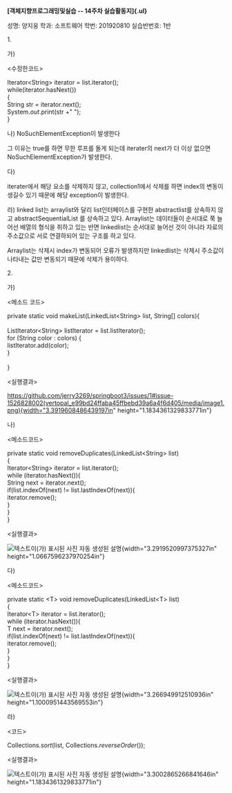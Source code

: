 **[객체지향프로그래밍및실습 -- 14주차 실습활동지]{.ul}**

성명: 양지웅 학과: 소프트웨어 학번: 201920810 실습반번호: 1반

1\.

가)

\<수정한코드\>

Iterator\<String\> iterator = list.iterator();\
while(iterator.hasNext())\
{\
String str = iterator.next();\
System.*out*.print(str +\" \");\
}

나) NoSuchElementException이 발생한다

그 이유는 true를 하면 무한 루프를 돌게 되는데 iterater의 next가 더 이상
없으면 NoSuchElementException가 발생한다.

다)

iterater에서 해당 요소를 삭제하지 않고, collection1에서 삭제를 하면
index의 변동이 생길수 있기 때문에 해당 exception이 발생한다.

라) linked list는 arraylist와 달리 list인터페이스를 구현한
abstractlist를 상속하지 않고 abstractSequentialList 를 상속하고 있다.
Arraylist는 데이터들이 순서대로 쭉 늘어선 배열의 형식을 취하고 있는 반면
linkedlist는 순서대로 늘어선 것이 아니라 자료의 주소값으로 서로
연결하되어 있는 구조를 하고 있다.

Arraylist는 삭제시 index가 변동되어 오류가 발생하지만 linkedlist는
삭제시 주소값이 나타내는 값만 변동되기 때문에 삭제가 용이하다.

2\.

가)

\<메소드 코드\>

private static void makeList(LinkedList\<String\> list, String\[\]
colors){\
\
ListIterator\<String\> listIterator = list.listIterator();\
for (String color : colors) {\
listIterator.add(color);\
}\
\
}

\<실행결과\>


https://github.com/jerry3269/springboot3/issues/1#issue-1526828002(vertopal_e99bd24ffaba45ffbebd39a6a4f6d405/media/image1.png){width="3.3919608486439197in"
height="1.1834361329833771in"}

나)

\<메소드코드\>

private static void removeDuplicates(LinkedList\<String\> list)\
{\
Iterator\<String\> iterator = list.iterator();\
while (iterator.hasNext()){\
String next = iterator.next();\
if(list.indexOf(next) != list.lastIndexOf(next)){\
iterator.remove();\
}\
}\
}

\<실행결과\>

![텍스트이(가) 표시된 사진 자동 생성된
설명](vertopal_e99bd24ffaba45ffbebd39a6a4f6d405/media/image2.png){width="3.2919520997375327in"
height="1.0667596237970254in"}

다)

\<메소드코드\>

private static \<T\> void removeDuplicates(LinkedList\<T\> list)\
{\
Iterator\<T\> iterator = list.iterator();\
while (iterator.hasNext()){\
T next = iterator.next();\
if(list.indexOf(next) != list.lastIndexOf(next)){\
iterator.remove();\
}\
}\
}

\<실행결과\>

![텍스트이(가) 표시된 사진 자동 생성된
설명](vertopal_e99bd24ffaba45ffbebd39a6a4f6d405/media/image3.png){width="3.266949912510936in"
height="1.1000951443569553in"}

라)

\<코드\>

Collections.*sort*(list, Collections.*reverseOrder*());

\<실행결과\>

![텍스트이(가) 표시된 사진 자동 생성된
설명](vertopal_e99bd24ffaba45ffbebd39a6a4f6d405/media/image4.png){width="3.3002865266841646in"
height="1.1834361329833771in"}
